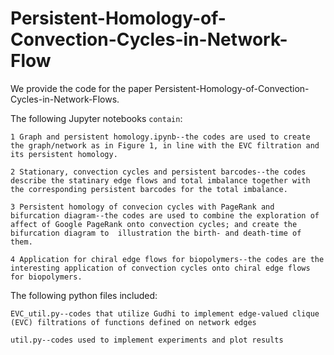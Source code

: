 # Persistent-Homology-of-Convection-Cycles-in-Network-Flow
We provide the code for the paper Persistent-Homology-of-Convection-Cycles-in-Network-Flows. 

The following Jupyter notebooks `contain`:

`1 Graph and persistent homology.ipynb--the codes are used to create the graph/network as in Figure 1, in line with the EVC filtration and its persistent homology.`

`2 Stationary, convection cycles and persistent barcodes--the codes describe the statinary edge flows and total imbalance together with the corresponding persistent barcodes for the total imbalance.
`

`3 Persistent homology of convecion cycles with PageRank and bifurcation diagram--the codes are used to combine the exploration of affect of Google PageRank onto convection cycles; and create the bifurcation diagram to  illustration the birth- and death-time of them.
`

`4 Application for chiral edge flows for biopolymers--the codes are the interesting application of convection cycles onto chiral edge flows for biopolymers.`

The following python files included:

`EVC_util.py--codes that utilize Gudhi to implement edge-valued clique (EVC) filtrations of functions defined on network edges
`

`util.py--codes used to implement experiments and plot results
`

